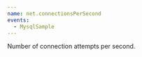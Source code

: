 ```yaml
---
name: net.connectionsPerSecond
events:
  - MysqlSample
---
```


Number of connection attempts per second.